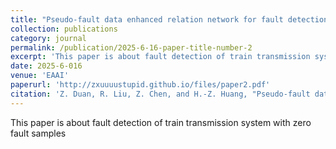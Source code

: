 ```yaml
---
title: "Pseudo-fault data enhanced relation network for fault detection and localization in train transmission systems"
collection: publications
category: journal
permalink: /publication/2025-6-16-paper-title-number-2
excerpt: 'This paper is about fault detection of train transmission system with zero fault samples'
date: 2025-6-016
venue: 'EAAI'
paperurl: 'http://zxuuuustupid.github.io/files/paper2.pdf'
citation: 'Z. Duan, R. Liu, Z. Chen, and H.-Z. Huang, "Pseudo-fault data enhanced relation network for fault detection and localization in train transmission systems," Engineering Applications of Artificial Intelligence, vol. 158, p. 111515, 2025/10/15/ 2025, doi: https://doi.org/10.1016/j.engappai.2025.111515.'
---
```


This paper is about fault detection of train transmission system with zero fault samples